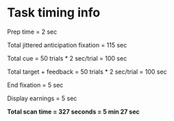 # Task timing info

Prep time = 2 sec

Total jittered anticipation fixation = 115 sec

Total cue = 50 trials * 2 sec/trial = 100 sec

Total target + feedback = 50 trials * 2 sec/trial = 100 sec

End fixation = 5 sec

Display earnings = 5 sec

**Total scan time = 327 seconds = 5 min 27 sec**
